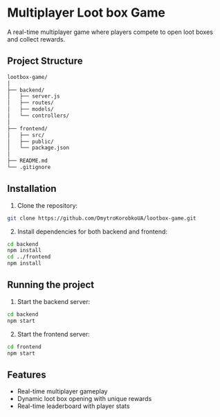 # Multiplayer Loot box Game

A real-time multiplayer game where players compete to open loot boxes and collect rewards.

## Project Structure

```bash
lootbox-game/
│
├── backend/
│   ├── server.js
│   ├── routes/
│   ├── models/
│   └── controllers/
│
├── frontend/
│   ├── src/
│   ├── public/
│   └── package.json
│
├── README.md
└── .gitignore
```

## Installation

1. Clone the repository:
```bash
git clone https://github.com/DmytroKorobkoUA/lootbox-game.git
```

2. Install dependencies for both backend and frontend:
```bash
cd backend
npm install
cd ../frontend
npm install
```

## Running the project

1. Start the backend server:
```bash
cd backend
npm start
```

2. Start the frontend server:
```bash
cd frontend
npm start
```

## Features
- Real-time multiplayer gameplay
- Dynamic loot box opening with unique rewards
- Real-time leaderboard with player stats
